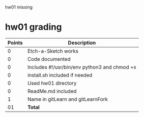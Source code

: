 hw01 missing

# hw01 grading

| Points      | Description |
| ----------- | ----------- |
|  0 | Etch-a-Sketch works
|  0 | Code documented
|  0 | Includes #!/usr/bin/env python3 and chmod +x
|  0 | install.sh included if needed
|  0 | Used hw01 directory
|  0 | ReadMe.md included
|  1 | Name in gitLearn and gitLearnFork
| 01 | **Total**